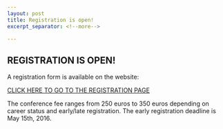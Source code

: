 ```yaml
---
layout: post
title: Registration is open!
excerpt_separator: <!--more-->

---
```





REGISTRATION IS OPEN!
-----------------------

A registration form is available on the website:  

[CLICK HERE TO GO TO THE REGISTRATION PAGE](http://matteobachetti.github.io/supereddington2016/registration/)

The conference fee ranges from 250 euros to 350 euros depending on career status and early/late registration. The early registration deadline is May 15th, 2016.
<!--more-->

